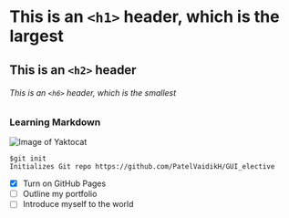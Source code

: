 # This is an `<h1>` header, which is the largest
## This is an `<h2>` header
###### This is an `<h6>` header, which is the smallest

### Learning Markdown

![Image of Yaktocat](https://octodex.github.com/images/yaktocat.png)

```
$git init
Initializes Git repo https://github.com/PatelVaidikH/GUI_elective
```

- [x] Turn on GitHub Pages
- [ ] Outline my portfolio
- [ ] Introduce myself to the world
